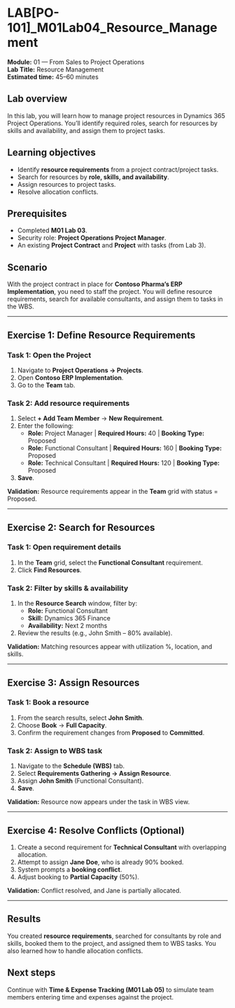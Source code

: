 # LAB[PO-101]_M01Lab04_Resource_Management

**Module:** 01 — From Sales to Project Operations  
**Lab Title:** Resource Management  
**Estimated time:** 45–60 minutes  

## Lab overview
In this lab, you will learn how to manage project resources in Dynamics 365 Project Operations. You’ll identify required roles, search for resources by skills and availability, and assign them to project tasks.

## Learning objectives
- Identify **resource requirements** from a project contract/project tasks.  
- Search for resources by **role, skills, and availability**.  
- Assign resources to project tasks.  
- Resolve allocation conflicts.  

## Prerequisites
- Completed **M01 Lab 03**.  
- Security role: **Project Operations Project Manager**.  
- An existing **Project Contract** and **Project** with tasks (from Lab 3).  

## Scenario
With the project contract in place for **Contoso Pharma’s ERP Implementation**, you need to staff the project. You will define resource requirements, search for available consultants, and assign them to tasks in the WBS.

---

## Exercise 1: Define Resource Requirements

### Task 1: Open the Project
1. Navigate to **Project Operations → Projects**.  
2. Open **Contoso ERP Implementation**.  
3. Go to the **Team** tab.  

### Task 2: Add resource requirements
1. Select **+ Add Team Member** → **New Requirement**.  
2. Enter the following:  
   - **Role:** Project Manager | **Required Hours:** 40 | **Booking Type:** Proposed  
   - **Role:** Functional Consultant | **Required Hours:** 160 | **Booking Type:** Proposed  
   - **Role:** Technical Consultant | **Required Hours:** 120 | **Booking Type:** Proposed  
3. **Save**.  

**Validation:** Resource requirements appear in the **Team** grid with status = Proposed.  

---

## Exercise 2: Search for Resources

### Task 1: Open requirement details
1. In the **Team** grid, select the **Functional Consultant** requirement.  
2. Click **Find Resources**.  

### Task 2: Filter by skills & availability
1. In the **Resource Search** window, filter by:  
   - **Role:** Functional Consultant  
   - **Skill:** Dynamics 365 Finance  
   - **Availability:** Next 2 months  
2. Review the results (e.g., John Smith – 80% available).  

**Validation:** Matching resources appear with utilization %, location, and skills.  

---

## Exercise 3: Assign Resources

### Task 1: Book a resource
1. From the search results, select **John Smith**.  
2. Choose **Book** → **Full Capacity**.  
3. Confirm the requirement changes from **Proposed** to **Committed**.  

### Task 2: Assign to WBS task
1. Navigate to the **Schedule (WBS)** tab.  
2. Select **Requirements Gathering → Assign Resource**.  
3. Assign **John Smith** (Functional Consultant).  
4. **Save**.  

**Validation:** Resource now appears under the task in WBS view.  

---

## Exercise 4: Resolve Conflicts (Optional)

1. Create a second requirement for **Technical Consultant** with overlapping allocation.  
2. Attempt to assign **Jane Doe**, who is already 90% booked.  
3. System prompts a **booking conflict**.  
4. Adjust booking to **Partial Capacity** (50%).  

**Validation:** Conflict resolved, and Jane is partially allocated.  

---

## Results
You created **resource requirements**, searched for consultants by role and skills, booked them to the project, and assigned them to WBS tasks. You also learned how to handle allocation conflicts.

## Next steps
Continue with **Time & Expense Tracking (M01 Lab 05)** to simulate team members entering time and expenses against the project.
